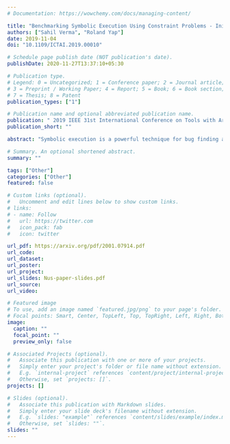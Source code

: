 ```yaml
---
# Documentation: https://wowchemy.com/docs/managing-content/

title: "Benchmarking Symbolic Execution Using Constraint Problems - Initial Results"
authors: ["Sahil Verma", "Roland Yap"]
date: 2019-11-04
doi: "10.1109/ICTAI.2019.00010"

# Schedule page publish date (NOT publication's date).
publishDate: 2020-11-27T13:37:10+05:30

# Publication type.
# Legend: 0 = Uncategorized; 1 = Conference paper; 2 = Journal article;
# 3 = Preprint / Working Paper; 4 = Report; 5 = Book; 6 = Book section;
# 7 = Thesis; 8 = Patent
publication_types: ["1"]

# Publication name and optional abbreviated publication name.
publication: " 2019 IEEE 31st International Conference on Tools with Artificial Intelligence (ICTAI)"
publication_short: ""

abstract: "Symbolic execution is a powerful technique for bug finding and program testing. It is successful in finding bugs in real-world code. The core reasoning techniques use constraint solving, path exploration, and search, which are also the same techniques used in solving combinatorial problems, e.g., finite-domain constraint satisfaction problems (CSPs). We propose CSP instances as more challenging benchmarks to evaluate the effectiveness of the core techniques in symbolic execution. We transform CSP benchmarks into C programs suitable for testing the reasoning capabilities of symbolic execution tools. From a single CSP P, we transform P depending on transformation choice into different C programs. Preliminary testing with the KLEE, Tracer-X, and LLBMC tools show substantial runtime differences from transformation and solver choice. Our C benchmarks are effective in showing the limitations of existing symbolic execution tools. The motivation for this work is we believe that benchmarks of this form can spur the development and engineering of improved core reasoning in symbolic execution engines."

# Summary. An optional shortened abstract.
summary: ""

tags: ["Other"]
categories: ["Other"]
featured: false

# Custom links (optional).
#   Uncomment and edit lines below to show custom links.
# links:
# - name: Follow
#   url: https://twitter.com
#   icon_pack: fab
#   icon: twitter

url_pdf: https://arxiv.org/pdf/2001.07914.pdf
url_code:
url_dataset:
url_poster:
url_project:
url_slides: Nus-paper-slides.pdf
url_source:
url_video:

# Featured image
# To use, add an image named `featured.jpg/png` to your page's folder. 
# Focal points: Smart, Center, TopLeft, Top, TopRight, Left, Right, BottomLeft, Bottom, BottomRight.
image:
  caption: ""
  focal_point: ""
  preview_only: false

# Associated Projects (optional).
#   Associate this publication with one or more of your projects.
#   Simply enter your project's folder or file name without extension.
#   E.g. `internal-project` references `content/project/internal-project/index.md`.
#   Otherwise, set `projects: []`.
projects: []

# Slides (optional).
#   Associate this publication with Markdown slides.
#   Simply enter your slide deck's filename without extension.
#   E.g. `slides: "example"` references `content/slides/example/index.md`.
#   Otherwise, set `slides: ""`.
slides: ""
---
```

